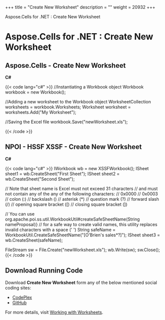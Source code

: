 +++
title = "Create New Worksheet" 
description = "" 
weight = 20932 
+++

Aspose.Cells for .NET : Create New Worksheet  

# Aspose.Cells for .NET : Create New Worksheet


## Aspose.Cells - Create New Worksheet

**C#**

{{< code lang="c#" >}}
//Instantiating a Workbook object
Workbook workbook = new Workbook();

//Adding a new worksheet to the Workbook object
WorksheetCollection worksheets = workbook.Worksheets;
Worksheet worksheet = worksheets.Add("My Worksheet");

//Saving the Excel file
workbook.Save("newWorksheet.xls");

{{< /code >}}

## NPOI - HSSF XSSF - Create New Worksheet

**C#**

{{< code lang="c#" >}}
IWorkbook wb = new XSSFWorkbook();
ISheet sheet1 = wb.CreateSheet("First Sheet");
ISheet sheet2 = wb.CreateSheet("Second Sheet");


// Note that sheet name is Excel must not exceed 31 characters
// and must not contain any of the any of the following characters:
// 0x0000
// 0x0003
// colon (:)
// backslash (\)
// asterisk (*)
// question mark (?)
// forward slash (/)
// opening square bracket ([)
// closing square bracket (])

// You can use org.apache.poi.ss.util.WorkbookUtil#createSafeSheetName(String nameProposal)}
// for a safe way to create valid names, this utility replaces invalid characters with a space (' ')
String safeName = WorkbookUtil.CreateSafeSheetName("[O'Brien's sales*?]");
ISheet sheet3 = wb.CreateSheet(safeName);

FileStream sw = File.Create("newWorksheet.xls");
wb.Write(sw);
sw.Close();
{{< /code >}}

## Download Running Code

Download **Create New Worksheet** form any of the below mentioned social coding sites:

*   [CodePlex](https://asposecellsnpoi.codeplex.com/downloads/get/1536886)
*   [GitHub](https://github.com/aspose-cells/Aspose.Cells-for-.NET/releases/download/Aspose.Cells_Vs_NPOI_HWPF_and_XWPF_v1.2/Create.New.Worksheet.zip)

For more details, visit [Working with Worksheets](http://www.aspose.com/docs/display/cellsnet/Working+with+Worksheets).

